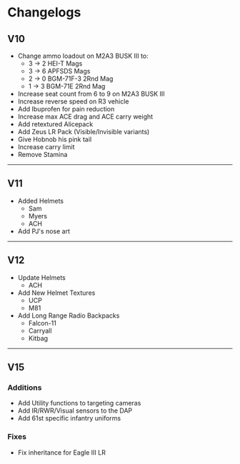 # Changelogs

## V10

+ Change ammo loadout on M2A3 BUSK III to:  
  + 3 -> 2 HEI-T Mags  
  + 3 -> 6 APFSDS Mags  
  + 2 -> 0 BGM-71F-3 2Rnd Mag  
  + 1 -> 3 BGM-71E 2Rnd Mag  
+ Increase seat count from 6 to 9 on M2A3 BUSK III  
+ Increase reverse speed on R3 vehicle  
+ Add Ibuprofen for pain reduction  
+ Increase max ACE drag and ACE carry weight  
+ Add retextured Alicepack  
+ Add Zeus LR Pack (Visible/Invisible variants)  
+ Give Hobnob his pink tail  
+ Increase carry limit  
+ Remove Stamina  

---

## V11

+ Added Helmets
  + Sam
  + Myers
  + ACH
+ Add PJ's nose art

---

## V12

+ Update Helmets
  + ACH
+ Add New Helmet Textures
  + UCP
  + M81
+ Add Long Range Radio Backpacks
  + Falcon-11
  + Carryall
  + Kitbag

---

## V15

### Additions

+ Add Utility functions to targeting cameras
+ Add IR/RWR/Visual sensors to the DAP
+ Add 61st specific infantry uniforms

### Fixes

+ Fix inheritance for Eagle III LR
